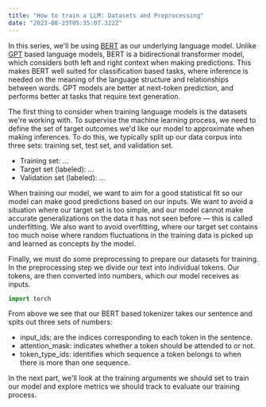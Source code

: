 ```yaml
---
title: "How to train a LLM: Datasets and Preprocessing"
date: "2023-08-23T05:35:07.322Z"
---
```


In this series, we'll be using [BERT](<https://en.wikipedia.org/wiki/BERT_(language_model)>) as our underlying language model. Unlike [GPT](https://en.wikipedia.org/wiki/Generative_pre-trained_transformer) based language models, BERT is a bidirectional transformer model, which considers both left and right context when making predictions. This makes BERT well suited for classification based tasks, where inference is needed on the meaning of the language structure and relationships between words. GPT models are better at next-token prediction, and performs better at tasks that require text generation.

The first thing to consider when training language models is the datasets we're working with. To supervise the machine learning process, we need to define the set of target outcomes we'd like our model to approximate when making inferences. To do this, we typically split up our data corpus into three sets: training set, test set, and validation set.

- Training set: ...
- Target set (labeled): ...
- Validation set (labeled): ...

When training our model, we want to aim for a good statistical fit so our model can make good predictions based on our inputs. We want to avoid a situation where our target set is too simple, and our model cannot make accurate generalizations on the data it has not seen before — this is called underfitting. We also want to avoid overfitting, where our target set contains too much noise where random fluctuations in the training data is picked up and learned as concepts by the model.

Finally, we must do some preprocessing to prepare our datasets for training. In the preprocessing step we divide our text into individual tokens. Our tokens, are then converted into numbers, which our model receives as inputs.

```python
import torch
```

From above we see that our BERT based tokenizer takes our sentence and spits out three sets of numbers:

- input_ids: are the indices corresponding to each token in the sentence.
- attention_mask: indicates whether a token should be attended to or not.
- token_type_ids: identifies which sequence a token belongs to when there is more than one sequence.

In the next part, we'll look at the training arguments we should set to train our model and explore metrics we should track to evaluate our training process.
